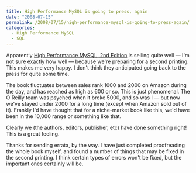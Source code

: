 ```yaml
---
title: High Performance MySQL is going to press, again
date: "2008-07-15"
permalink: /2008/07/15/high-performance-mysql-is-going-to-press-again/
categories:
  - High Performance MySQL
  - SQL
---
```

Apparently [High Performance MySQL, 2nd Edition][1] is selling quite well &#8212; I'm not sure exactly how well &#8212; because we're preparing for a second printing. This makes me very happy. I don't think they anticipated going back to the press for quite some time.

The book fluctuates between sales rank 1000 and 2000 on Amazon during the day, and has reached as high as 600 or so. This is just phenomenal. The O'Reilly team was psyched when it broke 5000, and so was I &#8212; but now we've stayed under 2000 for a long time (except when Amazon sold out of it). Frankly I'd have thought that for a niche-market book like this, we'd have been in the 10,000 range or something like that.

Clearly we (the authors, editors, publisher, etc) have done something right! This is a great feeling.

Thanks for sending errata, by the way. I have just completed proofreading the whole book myself, and found a number of things that may be fixed in the second printing. I think certain types of errors won't be fixed, but the important ones certainly will be.

 [1]: http://www.highperfmysql.com/
